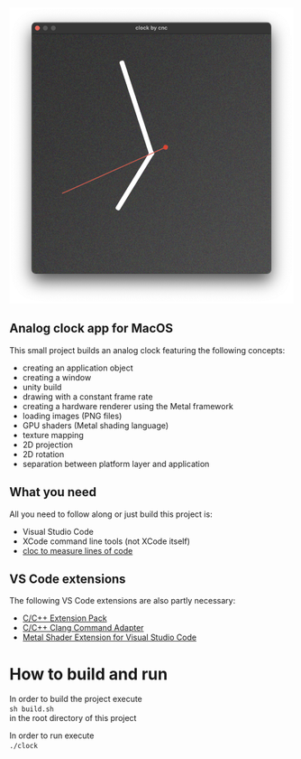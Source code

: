 ![](res/clock.png)

## Analog clock app for MacOS

This small project builds an analog clock featuring the following concepts:

- creating an application object
- creating a window
- unity build
- drawing with a constant frame rate
- creating a hardware renderer using the Metal framework
- loading images (PNG files)
- GPU shaders (Metal shading language)
- texture mapping
- 2D projection
- 2D rotation
- separation between platform layer and application

## What you need

All you need to follow along or just build this project is:

- Visual Studio Code
- XCode command line tools (not XCode itself)
- [cloc to measure lines of code](https://formulae.brew.sh/formula/cloc)

## VS Code extensions   

The following VS Code extensions are also partly necessary:

- [C/C++ Extension Pack](https://marketplace.visualstudio.com/items?itemName=ms-vscode.cpptools-extension-pack)
- [C/C++ Clang Command Adapter](https://marketplace.visualstudio.com/items?itemName=mitaki28.vscode-clang)
- [Metal Shader Extension for Visual Studio Code](https://marketplace.visualstudio.com/items?itemName=doublebuffer.metal-shader)

# How to build and run

In order to build the project execute <br>
```sh build.sh``` <br>
in the root directory of this project

In order to run execute <br>
```./clock```
